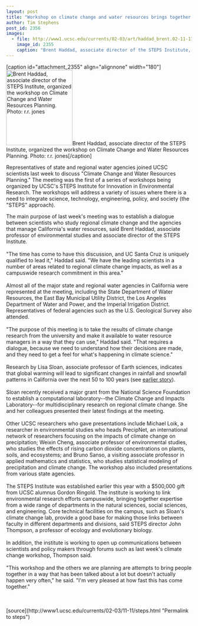 ```yaml
---
layout: post
title: "Workshop on climate change and water resources brings together scientists and water agencies"
author: Tim Stephens
post_id: 2356
images:
  - file: http://www1.ucsc.edu/currents/02-03/art/haddad_brent.02-11-11.180.jpg
    image_id: 2355
    caption: "Brent Haddad, associate director of the STEPS Institute, organized the workshop on Climate Change and Water Resources Planning. Photo: r.r. jones"
---
```


[caption id="attachment_2355" align="alignnone" width="180"]<a href="http://localhost/mysite/wp-content/uploads/2002/11/haddad_brent.02-11-11.180.jpg"><img class="size-full wp-image-2355" src="http://localhost/mysite/wp-content/uploads/2002/11/haddad_brent.02-11-11.180.jpg" alt="Brent Haddad, associate director of the STEPS Institute, organized the workshop on Climate Change and Water Resources Planning. Photo: r.r. jones" width="180" height="204" /></a>Brent Haddad, associate director of the STEPS Institute, organized the workshop on Climate Change and Water Resources Planning. Photo: r.r. jones[/caption]
<p>
  Representatives of state and regional water agencies joined UCSC scientists last week to discuss "Climate Change and Water Resources Planning." The meeting was the first of a series of workshops being organized by UCSC's STEPS Institute for Innovation in Environmental Research. The workshops will address a variety of issues where there is a need to integrate science, technology, engineering, policy, and society (the "STEPS" approach).
</p>
<p>
  The main purpose of last week's meeting was to establish a dialogue between scientists who study regional climate change and the agencies that manage California's water resources, said Brent Haddad, associate professor of environmental studies and associate director of the STEPS Institute.<br>
  <br>
  "The time has come to have this discussion, and UC Santa Cruz is uniquely qualified to lead it," Haddad said. "We have the leading scientists in a number of areas related to regional climate change impacts, as well as a campuswide research commitment in this area."<br>
  <br>
  Almost all of the major state and regional water agencies in California were represented at the meeting, including the State Department of Water Resources, the East Bay Municipal Utility District, the Los Angeles Department of Water and Power, and the Imperial Irrigation District. Representatives of federal agencies such as the U.S. Geological Survey also attended.<br>
  <br>
  "The purpose of this meeting is to take the results of climate change research from the university and make it available to water resource managers in a way that they can use," Haddad said. "That requires a dialogue, because we need to understand how their decisions are made, and they need to get a feel for what's happening in climate science."<br>
  <br>
  Research by Lisa Sloan, associate professor of Earth sciences, indicates that global warming will lead to significant changes in rainfall and snowfall patterns in California over the next 50 to 100 years (see <a href="http://www.ucsc.edu/currents/01-02/06-10/climate.html">earlier story</a>).<br>
  <br>
  Sloan recently received a major grant from the National Science Foundation to establish a computational laboratory--the Climate Change and Impacts Laboratory--for multidisciplinary research on regional climate change. She and her colleagues presented their latest findings at the meeting.<br>
  <br>
  Other UCSC researchers who gave presentations include Michael Loik, a researcher in environmental studies who heads PrecipNet, an international network of researchers focusing on the impacts of climate change on precipitation; Weixin Cheng, associate professor of environmental studies, who studies the effects of rising carbon dioxide concentrations on plants, soils, and ecosystems; and Bruno Sanso, a visiting associate professor in applied mathematics and statistics, who studies statistical modeling of precipitation and climate change. The workshop also included presentations from various state agencies.<br>
  <br>
  The STEPS Institute was established earlier this year with a $500,000 gift from UCSC alumnus Gordon Ringold. The institute is working to link environmental research efforts campuswide, bringing together expertise from a wide range of departments in the natural sciences, social sciences, and engineering. Core technical facilities on the campus, such as Sloan's climate change lab, provide a good base for making those links between faculty in different departments and divisions, said STEPS director John Thompson, a professor of ecology and evolutionary biology.<br>
  <br>
  In addition, the institute is working to open up communications between scientists and policy makers through forums such as last week's climate change workshop, Thompson said.<br>
  <br>
  "This workshop and the others we are planning are attempts to bring people together in a way that has been talked about a lot but doesn't actually happen very often," he said. "I'm very pleased at how fast this has come together."<br>
  <br>
  <br>

</p>
<p>

</p>
[source](http://www1.ucsc.edu/currents/02-03/11-11/steps.html "Permalink to steps")
